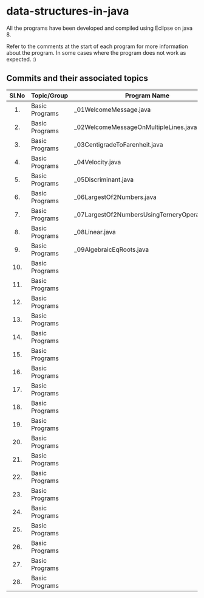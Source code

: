 <!-- 
	https://docs.github.com/en/github/writing-on-github/getting-started-with-writing-and-formatting-on-github/basic-writing-and-formatting-syntax#hiding-content-with-comments 
	https://github.com/adam-p/markdown-here/wiki/Markdown-Cheatsheet#tables
-->
# data-structures-in-java
All the programs have been developed and compiled using Eclipse on java 8.

Refer to the comments at the start of each program for more information about the program.
In some cases where the program does not work as expected. :)

Commits and their associated topics 
-----------------------------------

| Sl.No		| Topic/Group                                       		| Program Name           								|
|:---------:|-----------------------------------------------------------|-------------------------------------------------------|
| 	1.		| Basic Programs		      								| _01WelcomeMessage.java								|
|	2.		| Basic Programs											| _02WelcomeMessageOnMultipleLines.java					|
|	3.		| Basic Programs											| _03CentigradeToFarenheit.java							|
|	4.		| Basic Programs											| _04Velocity.java										|
|	5.		| Basic Programs											| _05Discriminant.java									|
|	6.		| Basic Programs											| _06LargestOf2Numbers.java								|
|	7.		| Basic Programs											| _07LargestOf2NumbersUsingTerneryOperator.java			|
|	8.		| Basic Programs											| _08Linear.java										|
|	9.		| Basic Programs											| _09AlgebraicEqRoots.java								|
|	10.		| Basic Programs											| 														|
| 	11.		| Basic Programs		      								| 														|
|	12.		| Basic Programs											| 														|
|	13.		| Basic Programs											| 														|
|	14.		| Basic Programs											| 														|
|	15.		| Basic Programs											| 														|
|	16.		| Basic Programs											| 														|
|	17.		| Basic Programs											| 														|
|	18.		| Basic Programs											| 														|
|	19.		| Basic Programs											| 														|
|	20.		| Basic Programs											| 														|
| 	21.		| Basic Programs		      								| 														|
|	22.		| Basic Programs											| 					 					 				|
|	23.		| Basic Programs											| 					 					 				|
|	24.		| Basic Programs											| 					 					 				|
|	25.		| Basic Programs											| 					 					 				|
|	26.		| Basic Programs											| 					 					 				|
|	27.		| Basic Programs											| 														|
|	28.		| Basic Programs											| 					 					 				|
